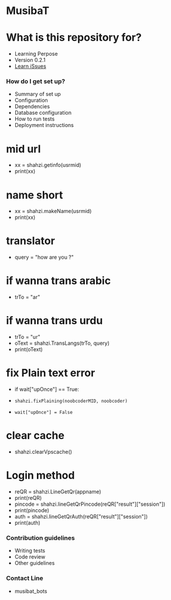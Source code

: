 # MusibaT #


# What is this repository for? #

* Learning Perpose
* Version 0.2.1
* [Learn iSsues](https://bitbucket.org/shahzain83/musibat/issues)

### How do I get set up? ###

* Summary of set up
* Configuration
* Dependencies
* Database configuration
* How to run tests
* Deployment instructions

# mid url #
* xx = shahzi.getinfo(usrmid)
* print(xx)

# name short #
* xx = shahzi.makeName(usrmid)
* print(xx)

# translator #
* query = "how are you ?"
# if wanna trans arabic #
* trTo = "ar"
# if wanna trans urdu #
* trTo = "ur"
* oText = shahzi.TransLangs(trTo, query)
* print(oText)

# fix Plain text error #
* if wait["upOnce"] == True:
*     shahzi.fixPlaining(noobcoderMID, noobcoder)
*     wait["upOnce"] = False

# clear cache #
* shahzi.clearVpscache()

# Login method #
* reQR = shahzi.LineGetQr(appname)
* print(reQR)
* pincode = shahzi.lineGetQrPincode(reQR["result"]["session"])
* print(pincode)
* auth = shahzi.lineGetQrAuth(reQR["result"]["session"])
* print(auth)

### Contribution guidelines ###

* Writing tests
* Code review
* Other guidelines

### Contact Line ###

* musibat_bots
